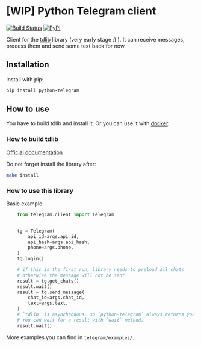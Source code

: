 # [WIP] Python Telegram client

[![Build Status](https://travis-ci.org/alexander-akhmetov/python-telegram.svg?branch=master)](https://travis-ci.org/alexander-akhmetov/python-telegram)
[![PyPI](https://img.shields.io/pypi/v/python-telegram.svg)](https://pypi.python.org/pypi/python-telegram)

Client for the [tdlib](https://github.com/tdlib/td) library (very early stage :) ).
It can receive messages, process them and send some text back for now.

## Installation

Install with pip:

```sh
pip install python-telegram
```

## How to use

You have to build tdlib and install it. Or you can use it with [docker](https://github.com/alexander-akhmetov/tdlib-docker).

### How to build tdlib

[Official documentation](https://github.com/tdlib/td#building)

Do not forget install the library after:

```sh
make install
```

### How to use this library

Basic example:

```python
    from telegram.client import Telegram


    tg = Telegram(
        api_id=args.api_id,
        api_hash=args.api_hash,
        phone=args.phone,
    )
    tg.login()

    # if this is the first run, library needs to preload all chats
    # otherwise the message will not be sent
    result = tg.get_chats()
    result.wait()
    result = tg.send_message(
        chat_id=args.chat_id,
        text=args.text,
    )
    # `tdlib` is asynchronous, so `python-telegram` always returns you an `AsyncResult` object.
    # You can wait for a result with `wait` method.
    result.wait()
```

More examples you can find in `telegram/examples/`.
